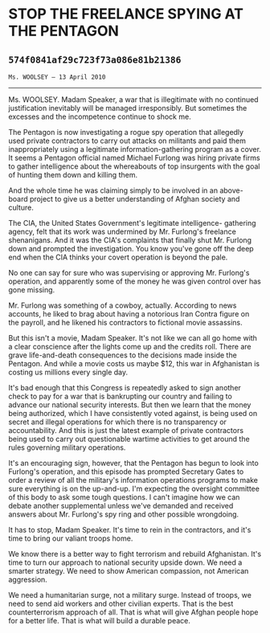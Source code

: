 # STOP THE FREELANCE SPYING AT THE PENTAGON
## `574f0841af29c723f73a086e81b21386`
`Ms. WOOLSEY — 13 April 2010`

---


Ms. WOOLSEY. Madam Speaker, a war that is illegitimate with no 
continued justification inevitably will be managed irresponsibly. But 
sometimes the excesses and the incompetence continue to shock me.

The Pentagon is now investigating a rogue spy operation that 
allegedly used private contractors to carry out attacks on militants 
and paid them inappropriately using a legitimate information-gathering 
program as a cover. It seems a Pentagon official named Michael Furlong 
was hiring private firms to gather intelligence about the whereabouts 
of top insurgents with the goal of hunting them down and killing them.



And the whole time he was claiming simply to be involved in an above-
board project to give us a better understanding of Afghan society and 
culture.

The CIA, the United States Government's legitimate intelligence-
gathering agency, felt that its work was undermined by Mr. Furlong's 
freelance shenanigans. And it was the CIA's complaints that finally 
shut Mr. Furlong down and prompted the investigation. You know you've 
gone off the deep end when the CIA thinks your covert operation is 
beyond the pale.

No one can say for sure who was supervising or approving Mr. 
Furlong's operation, and apparently some of the money he was given 
control over has gone missing.

Mr. Furlong was something of a cowboy, actually. According to news 
accounts, he liked to brag about having a notorious Iran Contra figure 
on the payroll, and he likened his contractors to fictional movie 
assassins.

But this isn't a movie, Madam Speaker. It's not like we can all go 
home with a clear conscience after the lights come up and the credits 
roll. There are grave life-and-death consequences to the decisions made 
inside the Pentagon. And while a movie costs us maybe $12, this war in 
Afghanistan is costing us millions every single day.

It's bad enough that this Congress is repeatedly asked to sign 
another check to pay for a war that is bankrupting our country and 
failing to advance our national security interests. But then we learn 
that the money being authorized, which I have consistently voted 
against, is being used on secret and illegal operations for which there 
is no transparency or accountability. And this is just the latest 
example of private contractors being used to carry out questionable 
wartime activities to get around the rules governing military 
operations.

It's an encouraging sign, however, that the Pentagon has begun to 
look into Furlong's operation, and this episode has prompted Secretary 
Gates to order a review of all the military's information operations 
programs to make sure everything is on the up-and-up. I'm expecting the 
oversight committee of this body to ask some tough questions. I can't 
imagine how we can debate another supplemental unless we've demanded 
and received answers about Mr. Furlong's spy ring and other possible 
wrongdoing.

It has to stop, Madam Speaker. It's time to rein in the contractors, 
and it's time to bring our valiant troops home.

We know there is a better way to fight terrorism and rebuild 
Afghanistan. It's time to turn our approach to national security upside 
down. We need a smarter strategy. We need to show American compassion, 
not American aggression.

We need a humanitarian surge, not a military surge. Instead of 
troops, we need to send aid workers and other civilian experts. That is 
the best counterterrorism approach of all. That is what will give 
Afghan people hope for a better life. That is what will build a durable 
peace.
